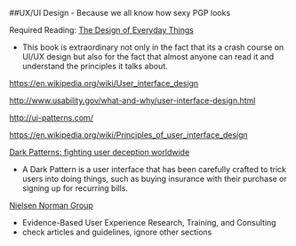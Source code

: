 ##UX/UI Design - Because we all know how sexy PGP looks

Required Reading: [The Design of Everyday Things](http://www.jnd.org/books/design-of-everyday-things-revised.html)
* This book is extraordinary not only in the fact that its a crash course on UI/UX design but also for the fact that almost anyone can read it and understand the principles it talks about.


https://en.wikipedia.org/wiki/User_interface_design


http://www.usability.gov/what-and-why/user-interface-design.html



http://ui-patterns.com/

https://en.wikipedia.org/wiki/Principles_of_user_interface_design


[Dark Patterns: fighting user deception worldwide](http://darkpatterns.org/)
* A Dark Pattern is a user interface that has been carefully crafted to trick users into doing things, such as buying insurance with their purchase or signing up for recurring bills.


[Nielsen Norman Group](http://www.nngroup.com)
* Evidence-Based User Experience Research, Training, and Consulting
* check articles and guidelines, ignore other sections